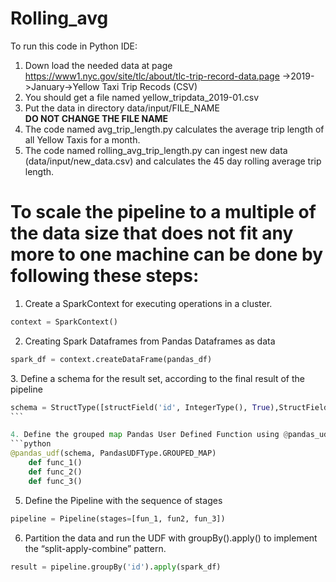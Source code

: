 # Rolling_avg
To run this code in Python IDE: 
1. Down load the needed data at page https://www1.nyc.gov/site/tlc/about/tlc-trip-record-data.page ->2019->January->Yellow Taxi Trip Recods (CSV)
2. You should get a file named yellow_tripdata_2019-01.csv 
3. Put the data in directory data/input/FILE_NAME  
  **DO NOT CHANGE THE FILE NAME**
4. The code named avg_trip_length.py calculates the average trip length of all Yellow Taxis for a month.
5. The code named rolling_avg_trip_length.py can ingest new data (data/input/new_data.csv)
   and calculates the 45 day rolling average trip length.

# To scale the pipeline to a multiple of the data size that does not fit any more to one machine can be done by following these steps:

1. Create a SparkContext for executing operations in a cluster.
```python
context = SparkContext()
```

2. Creating Spark Dataframes from Pandas Dataframes as data
```python
spark_df = context.createDataFrame(pandas_df)  
```

3. Define a schema for the result set, according to the final result of the pipeline 
```python
schema = StructType([structField('id', IntegerType(), True),StructField('pickup_datetime', DateType(), True), StructField('SMA45', DoubleType(), True)]) 
```                      

4. Define the grouped map Pandas User Defined Function using @pandas_udf to annotate the Python functions (eg.get_avg_distance etc)that compose the pipeline
```python
@pandas_udf(schema, PandasUDFType.GROUPED_MAP) 
    def func_1() 
    def func_2() 
    def func_3()
```

5. Define the Pipeline with the sequence of stages
```python
pipeline = Pipeline(stages=[fun_1, fun2, fun_3])
```

6. Partition the data and run the UDF with groupBy().apply() to implement the “split-apply-combine” pattern. 
```Python
result = pipeline.groupBy('id').apply(spark_df)
```
